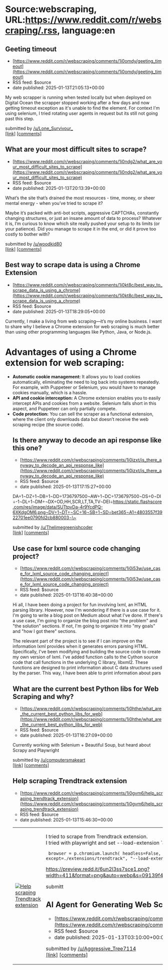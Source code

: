 # Source:webscraping, URL:https://www.reddit.com/r/webscraping/.rss, language:en

## Geeting timeout
 - [https://www.reddit.com/r/webscraping/comments/1i0omdy/geeting_timeout](https://www.reddit.com/r/webscraping/comments/1i0omdy/geeting_timeout)
 - RSS feed: $source
 - date published: 2025-01-13T21:05:13+00:00

<!-- SC_OFF --><div class="md"><p>My web scrapper is running when tested locally but when deployed on Digital Ocean the scrapper stopped working after a few days and now getting timeout exception as it&#39;s unable to find the element. For context I&#39;m using selenium, I tried rotating user agents in request but its still not going past this step.</p> </div><!-- SC_ON --> &#32; submitted by &#32; <a href="https://www.reddit.com/user/Lone_Survivour_"> /u/Lone_Survivour_ </a> <br/> <span><a href="https://www.reddit.com/r/webscraping/comments/1i0omdy/geeting_timeout/">[link]</a></span> &#32; <span><a href="https://www.reddit.com/r/webscraping/comments/1i0omdy/geeting_timeout/">[comments]</a></span>

## What are your most difficult sites to scrape?
 - [https://www.reddit.com/r/webscraping/comments/1i0ndg2/what_are_your_most_difficult_sites_to_scrape](https://www.reddit.com/r/webscraping/comments/1i0ndg2/what_are_your_most_difficult_sites_to_scrape)
 - RSS feed: $source
 - date published: 2025-01-13T20:13:39+00:00

<!-- SC_OFF --><div class="md"><p>What’s the site that’s drained the most resources - time, money, or sheer mental energy - when you’ve tried to scrape it?</p> <p>Maybe it’s packed with anti-bot scripts, aggressive CAPTCHAs, constantly changing structures, or just an insane amount of data to process? Whatever it is, I’m curious to know which site really pushed your setup to its limits (or your patience). Did you manage to scrape it in the end, or did it prove too costly to bother with?</p> </div><!-- SC_ON --> &#32; submitted by &#32; <a href="https://www.reddit.com/user/woodkid80"> /u/woodkid80 </a> <br/> <span><a href="https://www.reddit.com/r/webscraping/comments/1i0ndg2/what_are_your_most_difficult_sites_to_scrape/">[link]</a></span> &#32; <span><a href="https://www.reddit.com/r/webscraping/comments/1i0ndg2/what_are_your_most_difficult_sites_to_scrape/">[comments]</a></span>

## Best way to scrape data is using a Chrome Extension
 - [https://www.reddit.com/r/webscraping/comments/1i0kt8c/best_way_to_scrape_data_is_using_a_chrome](https://www.reddit.com/r/webscraping/comments/1i0kt8c/best_way_to_scrape_data_is_using_a_chrome)
 - RSS feed: $source
 - date published: 2025-01-13T18:29:05+00:00

<!-- SC_OFF --><div class="md"><p>Currently, I make a living from web scraping—it’s my online business. I want to share why I believe a Chrome extension for web scraping is much better than using other programming languages like Python, Java, or Node.js.</p> <h1>Advantages of using a Chrome extension for web scraping:</h1> <ul> <li><strong>Automatic cookie management:</strong> It allows you to load cookies automatically, eliminating the need to log back into systems repeatedly. For example, with Puppeteer or Selenium, you would have to manage cookies manually, which is a hassle.</li> <li><strong>API and cookie interception:</strong> A Chrome extension enables you to easily intercept APIs and cookies from a website. Selenium falls short in this aspect, and Puppeteer can only partially compete.</li> <li><strong>Code protection:</strong> You can sell the scraper as a functional extension, where the client only downloads data but doesn’t receive the web scraping recipe (the source code).

## Is there anyway to decode an api response like this one?
 - [https://www.reddit.com/r/webscraping/comments/1i0izxt/is_there_anyway_to_decode_an_api_response_like](https://www.reddit.com/r/webscraping/comments/1i0izxt/is_there_anyway_to_decode_an_api_response_like)
 - RSS feed: $source
 - date published: 2025-01-13T17:15:27+00:00

<!-- SC_OFF --><div class="md"><p>DA÷1¬DZ÷1¬DB÷1¬DD÷1736797500¬AW÷1¬DC÷1736797500¬DS÷0¬DI÷-1¬DL÷1¬DM÷¬DX÷OD,HH,SCR,LT,TA,TV¬DEI÷<a href="https://static.flashscore.com/res/image/data/SUTtpvDa-4r9YcdPQ-6XKdgOM6.png%C2%ACDV%C3%B71%C2%ACDT%C3%B7%C2%ACSC%C3%B716%C2%ACSB%C3%B71%C2%ACSD%C3%B7bet365%C2%ACA1%C3%B74803557f3922701ee0790fd2cb880003%C2%AC%5C%7E">https://static.flashscore.com/res/image/data/SUTtpvDa-4r9YcdPQ-6XKdgOM6.png¬DV÷1¬DT÷¬SC÷16¬SB÷1¬SD÷bet365¬A1÷4803557f3922701ee0790fd2cb880003¬\~</a></p> </div><!-- SC_ON --> &#32; submitted by &#32; <a href="https://www.reddit.com/user/Thelimegreenishcoder"> /u/Thelimegreenishcoder </a> <br/> <span><a href="https://www.reddit.com/r/webscraping/comments/1i0izxt/is_there_anyway_to_decode_an_api_response_like/">[link]</a></span> &#32; <span><a href="https://www.reddit.com/r/webscraping/comments/1i0izxt/is_there_anyway_to_decode_an_api_response_like/">[comments]</a></span>

## Use case for lxml source code changing project?
 - [https://www.reddit.com/r/webscraping/comments/1i0i53w/use_case_for_lxml_source_code_changing_project](https://www.reddit.com/r/webscraping/comments/1i0i53w/use_case_for_lxml_source_code_changing_project)
 - RSS feed: $source
 - date published: 2025-01-13T16:40:38+00:00

<!-- SC_OFF --><div class="md"><p>Hi all, I have been doing a project for fun involving lxml, an HTML parsing library. However, now I&#39;m wondering if there is a use case for it. I&#39;m going to write a blog post on Medium about what I&#39;ve done. If there&#39;s a use case, I&#39;m going to organize the blog post into &quot;the problem&quot; and &quot;the solution&quot; sections. If not, I&#39;m going to organize it into &quot;my goals&quot; and &quot;how I got there&quot; sections.</p> <p>The relevant part of the project is to see if I can improve on the information lxml provides when it generates errors parsing HTML. Specifically, I&#39;ve been modifying and building the source code to create my own version of lxml. I&#39;ve added function calls to the Cython source code that call functions in the underlying C library, libxml2. These functions are designed to print information about C data structures used by the parser. This way, I have been able to print information about pars

## What are the current best Python libs for Web Scraping and why?
 - [https://www.reddit.com/r/webscraping/comments/1i0hthe/what_are_the_current_best_python_libs_for_web](https://www.reddit.com/r/webscraping/comments/1i0hthe/what_are_the_current_best_python_libs_for_web)
 - RSS feed: $source
 - date published: 2025-01-13T16:27:09+00:00

<!-- SC_OFF --><div class="md"><p>Currently working with Selenium + Beautiful Soup, but heard about Scrapy and Playwright</p> </div><!-- SC_ON --> &#32; submitted by &#32; <a href="https://www.reddit.com/user/computersmakeart"> /u/computersmakeart </a> <br/> <span><a href="https://www.reddit.com/r/webscraping/comments/1i0hthe/what_are_the_current_best_python_libs_for_web/">[link]</a></span> &#32; <span><a href="https://www.reddit.com/r/webscraping/comments/1i0hthe/what_are_the_current_best_python_libs_for_web/">[comments]</a></span>

## Help scraping Trendtrack extension
 - [https://www.reddit.com/r/webscraping/comments/1i0gvm6/help_scraping_trendtrack_extension](https://www.reddit.com/r/webscraping/comments/1i0gvm6/help_scraping_trendtrack_extension)
 - RSS feed: $source
 - date published: 2025-01-13T15:46:30+00:00

<table> <tr><td> <a href="https://www.reddit.com/r/webscraping/comments/1i0gvm6/help_scraping_trendtrack_extension/"> <img src="https://b.thumbs.redditmedia.com/mwFEewQ0m_XD3f5ZkQmUf6bLqo32qIdlEIO2T9SX5Ic.jpg" alt="Help scraping Trendtrack extension" title="Help scraping Trendtrack extension" /> </a> </td><td> <!-- SC_OFF --><div class="md"><p>I tried to scrape from Trendtrack extension.<br/> I tried with playwright and set --load-extension `args` and I received error message</p> <pre><code> browser = p.chromium.launch( headless=False, args=[ &quot;--disable-extensions-except=./extensions/trendtrack&quot;, &quot;--load-extension=./extensions/trendtrack&quot;, ], ) </code></pre> <p><a href="https://preview.redd.it/6un2l3ss7sce1.png?width=411&amp;format=png&amp;auto=webp&amp;s=09139f4373d16023bca2916d37eec253921257e9">https://preview.redd.it/6un2l3ss7sce1.png?width=411&amp;format=png&amp;auto=webp&amp;s=09139f4373d16023bca2916d37eec253921257e9</a></p> </div><!-- SC_ON --> &#32; submitt

## AI Agent for Generating Web Scraper Parsing
 - [https://www.reddit.com/r/webscraping/comments/1i04ko8/ai_agent_for_generating_web_scraper_parsing](https://www.reddit.com/r/webscraping/comments/1i04ko8/ai_agent_for_generating_web_scraper_parsing)
 - RSS feed: $source
 - date published: 2025-01-13T03:10:00+00:00

&#32; submitted by &#32; <a href="https://www.reddit.com/user/Aggressive_Tree7114"> /u/Aggressive_Tree7114 </a> <br/> <span><a href="https://news.ycombinator.com/item?id=42672336">[link]</a></span> &#32; <span><a href="https://www.reddit.com/r/webscraping/comments/1i04ko8/ai_agent_for_generating_web_scraper_parsing/">[comments]</a></span>

